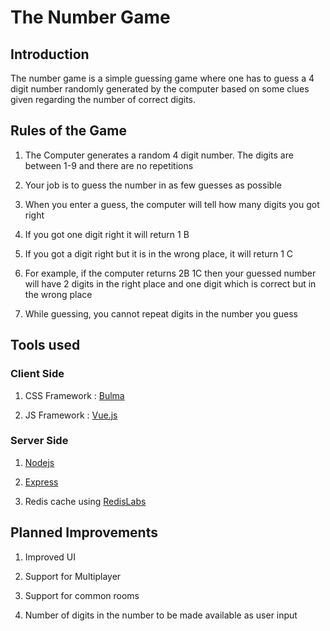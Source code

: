 # The Number Game

## Introduction
The number game is a simple guessing game where one has to guess a 4 digit number randomly generated by the computer based on some clues given regarding the number of correct digits.

## Rules of the Game

1. The Computer generates a random 4 digit number. The digits are between 1-9 and there are no repetitions

1. Your job is to guess the number in as few guesses as possible

1. When you enter a guess, the computer will tell how many digits you got right

1. If you got one digit right it will return 1 B

1. If you got a digit right but it is in the wrong place, it will return 1 C

1. For example, if the computer returns 2B 1C then your guessed number will have 2 digits in the right place and one digit which is correct but in the wrong place

1. While guessing, you cannot repeat digits in the number you guess

## Tools used

### Client Side

1. CSS Framework : [Bulma](https://bulma.io/)

1. JS Framework : [Vue.js](https://vuejs.org/)

### Server Side

1. [Nodejs](https://nodejs.org/en/)

1. [Express](http://expressjs.com/)

1. Redis cache using [RedisLabs](https://redislabs.com/)

## Planned Improvements

1. Improved UI

1. Support for Multiplayer

1. Support for common rooms

1. Number of digits in the number to be made available as user input